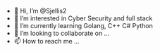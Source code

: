 - 👋 Hi, I’m @Sjellis2
- 👀 I’m interested in Cyber Security and full stack
- 🌱 I’m currently learning Golang, C++ C# Python
- 💞️ I’m looking to collaborate on ...
- 📫 How to reach me ...

<!---
Sjellis2/Sjellis2 is a ✨ special ✨ repository because its `README.md` (this file) appears on your GitHub profile.
You can click the Preview link to take a look at your changes.
--->
